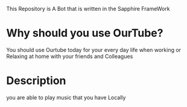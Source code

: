 This Repository is A Bot that is written in the Sapphire FrameWork 

# Why should you use OurTube?
You should use Ourtube today for your every day life when working or Relaxing at home with your friends and Colleagues 

# Description
you are able to play music that you have Locally 

